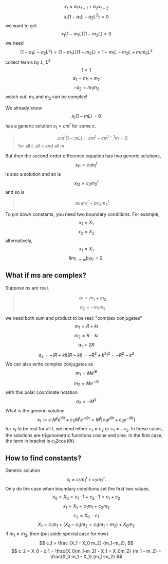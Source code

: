 $$
x_t = a_1 x_{t-1} + a_2 x_{t-2} 
$$
$$
x_t(1-a_1 L - a_2 L^2) = 0
$$
we want to get
$$
x_t(1-m_1L)(1 - m_2 L) = 0
$$
we need
$$
(1-a_1L - a_2 L^2) = (1-m_1L)(1-m_2L)
= 1-m_1L - m_2 L+m_1m_2 L^2
$$
collect terms by $L$, $L^2$
$$
1 =1
$$
$$
a_1=m_1 + m_2
$$
$$
-a_2 = m_1m_2
$$
watch out, $m_1$ and $m_2$ can be complex!

We already know
$$
x_t(1-mL) = 0
$$
has a generic solution $x_t = c m^t$ for some $c$. 

> $$c m^t(1-mL) = cm^t - cm^{t-1}m = 0$$
> for all $t$, all $c$ and all $m$.

But then the second-order difference equation has two generic solutions,
$$
x_{t1} = c_1 m_1^t
$$
is also a solution and so is
$$
x_{t2} = c_2 m_2^t
$$
and so is
> $$
> a c_1 m_1^t + b c_2 m_2^t.
> $$

To pin down constants, you need two boundary conditions. For example,
$$
x_1 = X_1
$$
$$
x_2 = X_2
$$
alternatively, 
$$
x_1 = X_1
$$
$$
\lim_{t\to\infty} b_tx_t = 0.
$$

## What if ms are complex?
Suppose $a$s are real.
> $$a_1 = m_1 + m_2$$
> $$a_2 = -m_1m_2$$

we need both sum and product to be real: "complex conjugates"
$$
m_1 = R + ki
$$
$$
m_2 = R - ki
$$
$$
a_1 = 2R 
$$
$$
a_2 = -(R+ki)(R-ki) = -R^2+k^2 i^2 = -R^2 - k^2
$$
We can also write complex conjugates as
$$
m_1 = Me^{i\theta}
$$
$$
m_2 = Me^{-i\theta}
$$
with this polar coordinate notation
$$
a_2 = -M^2
$$
What is the generic solution
$$
x_t := c_1M^t e^{i\theta t} + c_2 M^te^{-i\theta t}
= M^t\left[
c_1 e^{i\theta t} + c_2 e^{-i\theta t}
\right]
$$
for $x_t$ to be real for all $t$, we need either $c_1=c_2$ or $c_1 = -c_2$. In these cases, the solutions are trigonometric functions cosine and sine. In the first case, the term in bracket is $c_1 2\cos(\theta t)$.

## How to find constants?
Generic solution
$$
x_t = c_1m_1^t + c_2 m_2^t.
$$
Only do the case when boundary conditions set the first two values.
$$
x_0 = X_0 = c_1\cdot 1 + c_2\cdot 1 = c_1+c_2
$$
$$
x_1 = X_1 = c_1 m_1 + c_2 m_2
$$
$$
c_2 = X_0 - c_1
$$
$$
X_1 = c_1 m_1 + (X_0-c_1)m_2
= c_1(m_1-m_2) + X_0 m_2
$$
If $m_1 \neq m_2$, then (put aside special case for now)
$$
c_1 = \frac {X_1 - X_0 m_2}
	{m_1-m_2},
$$
$$
c_2 = X_0 - c_1 = 
\frac{X_0(m_1-m_2) - X_1 + X_0m_2}
{m_1 - m_2} = 
\frac{X_0 m_1 - X_1}
{m_1-m_2}
$$
